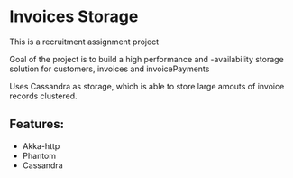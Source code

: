 Invoices Storage
=========================

This is a recruitment assignment project

Goal of the project is to build a high performance and -availability storage solution for customers, invoices and invoicePayments

Uses Cassandra as storage, which is able to store large amouts of invoice records clustered.

## Features:
* Akka-http
* Phantom
* Cassandra

